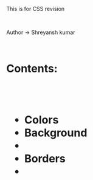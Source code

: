 <p> This is for CSS revision<p>
<br>
<p> Author -> Shreyansh kumar<p>
<br>
<h1> Contents:<h1>
<br>
<ul>
    <li> Colors</li>
    <li> Background<li>
    <li>Borders<li>
</ul>
